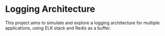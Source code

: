 # Logging Architecture

This project aims to simulate and explore a logging architecture for multiple applications, using ELK stack and Redis as a buffer.